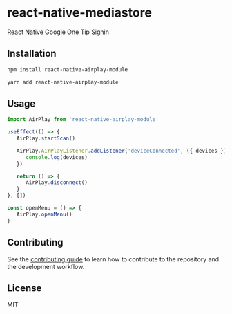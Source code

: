 # react-native-mediastore

React Native Google One Tip Signin

## Installation

```sh
npm install react-native-airplay-module
```

```sh
yarn add react-native-airplay-module
```

## Usage

```js
import AirPlay from 'react-native-airplay-module'

useEffect(() => {
   AirPlay.startScan()

   AirPlay.AirPlayListener.addListener('deviceConnected', ({ devices }) => {
      console.log(devices)
   })

   return () => {
      AirPlay.disconnect()
   }
}, [])

const openMenu = () => {
   AirPlay.openMenu()
}

```

## Contributing

See the [contributing guide](CONTRIBUTING.md) to learn how to contribute to the repository and the development workflow.

## License

MIT
